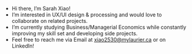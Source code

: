 - Hi there, I’m Sarah Xiao!
- I’m interested in UX/UI design & processing and would love to collaborate on related projects.
- I’m currently studying Business/Managerial Economics while constantly improving my skill set and developing side projects.
- Feel free to reach me via Email at xiao2530@mylaurier.ca or on LinkedIn!

<!---
sarahxiao-hub/sarahxiao-hub is a ✨ special ✨ repository because its `README.md` (this file) appears on your GitHub profile.
You can click the Preview link to take a look at your changes.
--->
